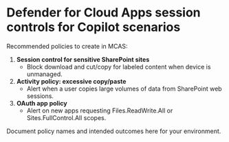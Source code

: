 # Defender for Cloud Apps session controls for Copilot scenarios

Recommended policies to create in MCAS:
1. **Session control for sensitive SharePoint sites**
   - Block download and cut/copy for labeled content when device is unmanaged.
2. **Activity policy: excessive copy/paste**
   - Alert when a user copies large volumes of data from SharePoint web sessions.
3. **OAuth app policy**
   - Alert on new apps requesting Files.ReadWrite.All or Sites.FullControl.All scopes.

Document policy names and intended outcomes here for your environment.

